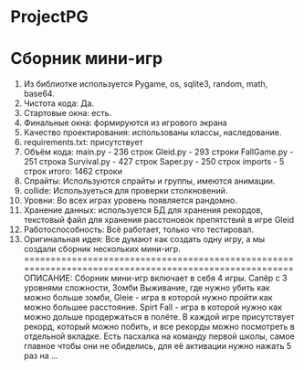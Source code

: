 # ProjectPG
# Сборник мини-игр

1. Из библиотке используется Pygame, os, sqlite3, random, math, base64.
2. Чистота кода: Да.
3. Стартовые окна: есть.
4. Финальные окна: формируются из игрового экрана
5. Качество проектирования: использованы классы, наследование.
6. requirements.txt: присутствует
7. Объём кода:
main.py - 236 строк
Gleid.py - 293 строки
FallGame.py - 251 строка
Survival.py - 427 строк
Saper.py - 250 строк
imports - 5 строк
итого: 1462 строки
8. Спрайты: Используются спрайты и группы, имеются анимации.
9. collide: Используеться для проверки столкновений.
10. Уровни: Во всех играх уровень появляется рандомно.
11. Хранение данных: используется БД для хранения рекордов, текстовый файл для хранения расстоновок препятствий
в игре Gleid
12. Работоспособность: Всё работает, только что тестировал.
13. Оригинальная идея: Все думают как создать одну игру, а мы создали сборник нескольких мини-игр.
====================================================================================================== 
ОПИСАНИЕ: Сборник мини-игр включает в себя 4 игры. Сапёр с 3 уровнями сложности, Зомби Выживание,
где нужно убить как можно больше зомби, Gleie - игра в которой нужно пройти как можно большее
расстояние. Spirt Fall - игра в которой нужно как можно дольше продержаться в полёте. В каждой игре 
присутствует рекорд, который можно побить, и все рекорды можно посмотреть в отдельной вкладке.
Есть пасхалка на команду первой школы, самое главное чтобы они не обиделись, для её активации нужно нажать
5 раз на ...
